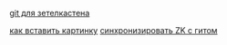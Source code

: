 [git для зетелкастена](https://medium.com/analytics-vidhya/how-i-put-my-mind-under-version-control-24caea37b8a5)

[как вставить картинку](https://www.youtube.com/watch?v=-a1vJVy20cQ)
[синхронизировать ZK с гитом](https://medium.com/analytics-vidhya/how-i-put-my-mind-under-version-control-24caea37b8a5)
